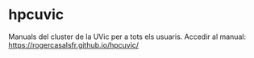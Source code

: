 # hpcuvic
Manuals del cluster de la UVic per a tots els usuaris.
Accedir al manual: https://rogercasalsfr.github.io/hpcuvic/


